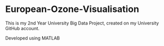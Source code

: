 # European-Ozone-Visualisation

This is my 2nd Year University Big Data Project, created on my University GitHub account.

Developed using MATLAB

